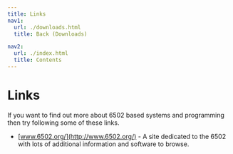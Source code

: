```yaml
---
title: Links
nav1:
  url: ./downloads.html
  title: Back (Downloads)

nav2:
  url: ./index.html
  title: Contents
---
```


# Links
If you want to find out more about 6502 based systems and programming then try following some of these links.

- [www.6502.org/](http://www.6502.org/) - A site dedicated to the 6502 with lots of additional information and software to browse. 


